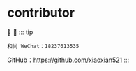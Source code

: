 # contributor

:tada: :100:
::: tip
```
和尚 WeChat：18237613535 
```
GitHub：https://github.com/xiaoxian521
:::